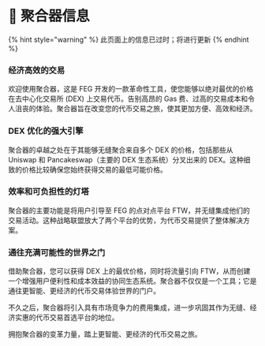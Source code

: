 # 🔄 聚合器信息

{% hint style="warning" %}
此页面上的信息已过时；将进行更新
{% endhint %}

### **经济高效的交易**

欢迎使用聚合器，这是 FEG 开发的一款革命性工具，使您能够以绝对最优的价格在去中心化交易所 (DEX) 上交易代币。告别高昂的 Gas 费、过高的交易成本和令人沮丧的体验。聚合器旨在改变您的代币交易之旅，使其更加方便、高效和经济。

### **DEX 优化的强大引擎**

聚合器的卓越之处在于其能够无缝聚合来自多个 DEX 的价格，包括那些从 Uniswap 和 Pancakeswap（主要的 DEX 生态系统）分叉出来的 DEX。这种细致的价格比较确保您始终获得交易的最低可能价格。

### **效率和可负担性的灯塔**

聚合器的主要功能是将用户引导至 FEG 的点对点平台 FTW，并无缝集成他们的交易活动。这种战略联盟放大了两个平台的优势，为代币交易提供了整体解决方案。

### **通往充满可能性的世界之门**

借助聚合器，您可以获得 DEX 上的最优价格，同时将流量引向 FTW，从而创建一个增强用户便利性和成本效益的协同生态系统。聚合器不仅仅是一个工具；它是通往更智能、更经济的代币交易体验世界的门户。

不久之后，聚合器将引入具有市场竞争力的费用集成，进一步巩固其作为无缝、经济实惠的代币交易首选平台的地位。

拥抱聚合器的变革力量，踏上更智能、更经济的代币交易之旅。
